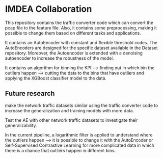 # IMDEA Collaboration

This repository contains the traffic converter code which can convert the pcap file to the feature file. Also, it contains some preprocessing, making it possible to change them based on different tasks and applications.

It contains an AutoEncoder with constant and flexible threshold codes. The AutoEncoders are designed for the specific dataset available in the Dataset repository. Moreover, the Autoencoder is extended with a denoising autoencoder to increase the robustness of the model. 

It contains an algorithm for binning the KPI --> finding out in which bin the outliers happen --> cutting the data to the bins that have outliers and applying the XGBoost classifier model to the data. 

## Future research
make the network traffic datasets similar using the traffic converter code to increase the generalization and training models with more data. 

Test the AE with other network traffic datasets to investigate their generalizability.

In the current pipeline, a logarithmic filter is applied to understand where the outliers happen --> it is possible to change it with the AutoEncoder or Self-Supervised Contrastive Learning for more complicated data in which there is a chance that outliers happen in different bins. 
